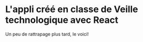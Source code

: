 # L'appli créé en classe de Veille technologique avec React

Un peu de rattrapage plus tard, le voici!
